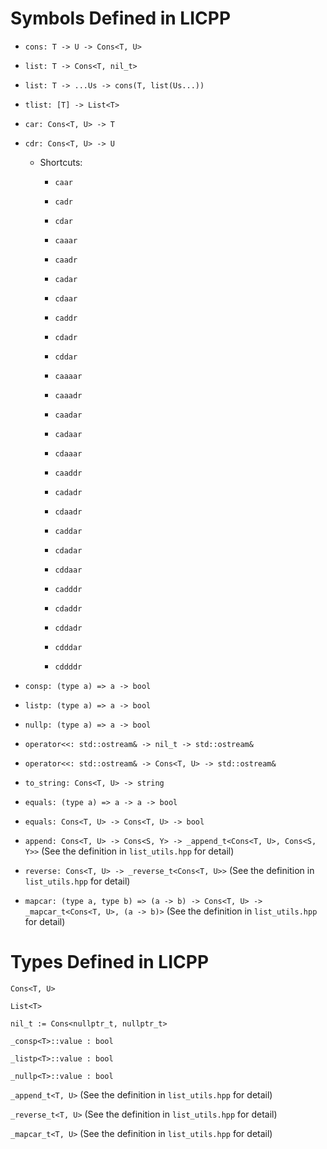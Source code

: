 # Symbols Defined in LICPP

- `cons: T -> U -> Cons<T, U>`

- `list: T -> Cons<T, nil_t>`

- `list: T -> ...Us -> cons(T, list(Us...))`

- `tlist: [T] -> List<T>`

- `car: Cons<T, U> -> T`

- `cdr: Cons<T, U> -> U`

	- Shortcuts:

		- `caar`

		- `cadr`

		- `cdar`

		- `caaar`

		- `caadr`

		- `cadar`

		- `cdaar`

		- `caddr`

		- `cdadr`

		- `cddar`

		- `caaaar`

		- `caaadr`

		- `caadar`

		- `cadaar`

		- `cdaaar`

		- `caaddr`

		- `cadadr`

		- `cdaadr`

		- `caddar`

		- `cdadar`

		- `cddaar`

		- `cadddr`

		- `cdaddr`

		- `cddadr`

		- `cdddar`

		- `cddddr`
        
- `consp: (type a) => a -> bool`

- `listp: (type a) => a -> bool`

- `nullp: (type a) => a -> bool`

- `operator<<: std::ostream& -> nil_t -> std::ostream&`

- `operator<<: std::ostream& -> Cons<T, U> -> std::ostream&`

- `to_string: Cons<T, U> -> string`

- `equals: (type a) => a -> a -> bool`

- `equals: Cons<T, U> -> Cons<T, U> -> bool`

- `append: Cons<T, U> -> Cons<S, Y> -> _append_t<Cons<T, U>, Cons<S, Y>>` (See the definition in `list_utils.hpp` for detail)

- `reverse: Cons<T, U> -> _reverse_t<Cons<T, U>>` (See the definition in `list_utils.hpp` for detail)

- `mapcar: (type a, type b) => (a -> b) -> Cons<T, U> -> _mapcar_t<Cons<T, U>, (a -> b)>` (See the definition in `list_utils.hpp` for detail)


# Types Defined in LICPP

`Cons<T, U>`

`List<T>`

`nil_t := Cons<nullptr_t, nullptr_t>`

`_consp<T>::value : bool`

`_listp<T>::value : bool`

`_nullp<T>::value : bool`

`_append_t<T, U>` (See the definition in `list_utils.hpp` for detail)

`_reverse_t<T, U>` (See the definition in `list_utils.hpp` for detail)

`_mapcar_t<T, U>` (See the definition in `list_utils.hpp` for detail)
